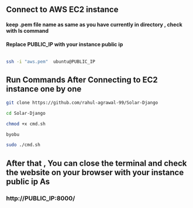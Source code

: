 
## Connect to AWS EC2 instance


#### keep .pem file name as same as you have currently in directory , check with ls command
#### Replace PUBLIC_IP with your instance public ip

```bash

ssh -i "aws.pem"  ubuntu@PUBLIC_IP

```


## Run Commands After Connecting to EC2 instance one by one


```bash
git clone https://github.com/rahul-agrawal-99/Solar-Django

cd Solar-Django

chmod +x cmd.sh

byobu

sudo ./cmd.sh
```


## After that , You can close the terminal and check the website on your browser with your instance public ip As

### http://PUBLIC_IP:8000/
